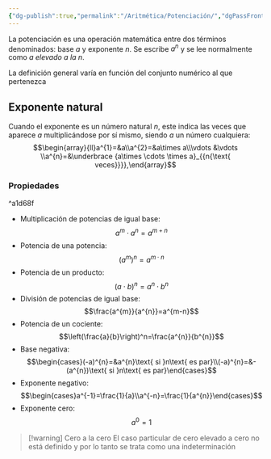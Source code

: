 ```yaml
---
{"dg-publish":true,"permalink":"/Aritmética/Potenciación/","dgPassFrontmatter":true}
---
```


La potenciación es una operación matemática entre dos términos denominados: base $a$ y exponente $n$. Se escribe $a^{n}$ y se lee normalmente como *a elevado a la n*.

La definición general varía en función del conjunto numérico al que pertenezca

## Exponente natural
Cuando el exponente es un número natural $n$, este indica las veces que aparece $a$ multiplicándose por sí mismo, siendo $a$ un número cualquiera: $$\begin{array}{ll}a^{1}=&a\\a^{2}=&a\times a\\\vdots &\vdots \\a^{n}=&\underbrace {a\times \cdots \times a}_{{n{\text{ veces}}}},\end{array}$$
### Propiedades

^a1d68f

- Multiplicación de potencias de igual base: $$a^{m}\cdot a^{n}=a^{m+n}$$
- Potencia de una potencia: $$(a^{m})^n=a^{m\cdot n}$$
- Potencia de un producto: $$(a\cdot b)^{n}=a^{n}\cdot b^{n}$$
- División de potencias de igual base: $$\frac{a^{m}}{a^{n}}=a^{m-n}$$
- Potencia de un cociente: $$\left(\frac{a}{b}\right)^n=\frac{a^{n}}{b^{n}}$$
- Base negativa: $$\begin{cases}(-a)^{n}=&a^{n}\text{ si }n\text{ es par}\\(-a)^{n}=&-(a^{n})\text{ si }n\text{ es par}\end{cases}$$
- Exponente negativo: $$\begin{cases}a^{-1}=\frac{1}{a}\\a^{-n}=\frac{1}{a^{n}}\end{cases}$$
- Exponente cero: $$a^{0}=1$$
>[!warning] Cero a la cero
>El caso particular de cero elevado a cero no está definido y por lo tanto se trata como una indeterminación
